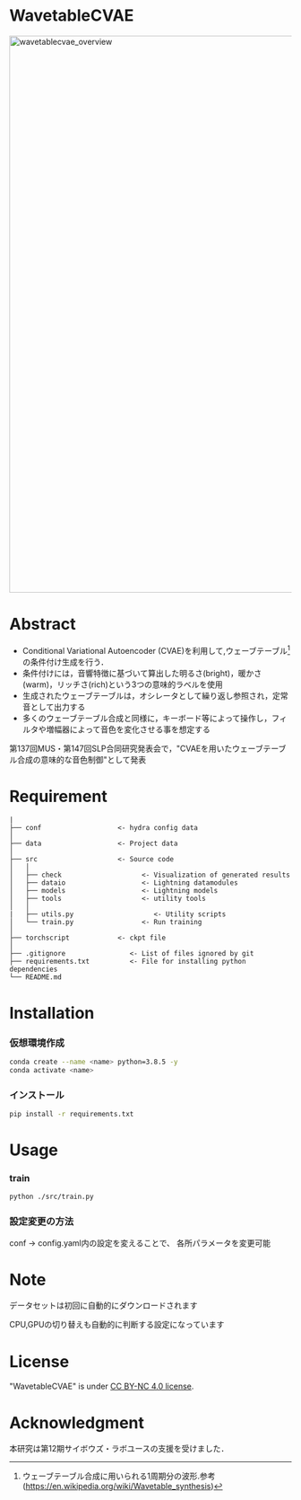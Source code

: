 # WavetableCVAE

<img width="992" alt="wavetablecvae_overview" src="https://github.com/tsugumasa320/WavetableCVAE/assets/35299183/a87a506b-8579-47fb-9f3c-329c64ee104c">

# Abstract

- Conditional Variational Autoencoder (CVAE)を利用して,ウェーブテーブル[^1]の条件付け生成を行う．
- 条件付けには，音響特徴に基づいて算出した明るさ(bright)，暖かさ(warm)，リッチさ(rich)という3つの意味的ラベルを使用
- 生成されたウェーブテーブルは，オシレータとして繰り返し参照され，定常音として出力する
- 多くのウェーブテーブル合成と同様に，キーボード等によって操作し，フィルタや増幅器によって音色を変化させる事を想定する

[^1]: ウェーブテーブル合成に用いられる1周期分の波形.参考(https://en.wikipedia.org/wiki/Wavetable_synthesis)

第137回MUS・第147回SLP合同研究発表会で，"CVAEを用いたウェーブテーブル合成の意味的な音色制御"として発表

# Requirement


```
|
├── conf                   <- hydra config data
│
├── data                   <- Project data
│
├── src                    <- Source code
│   │
│   ├── check                    <- Visualization of generated results
│   ├── dataio                   <- Lightning datamodules
│   ├── models                   <- Lightning models
│   ├── tools                    <- utility tools
│   │
|   ├── utils.py                    <- Utility scripts
│   └── train.py                 <- Run training
│
├── torchscript            <- ckpt file
│
├── .gitignore                <- List of files ignored by git
├── requirements.txt          <- File for installing python dependencies
└── README.md
```

# Installation

### 仮想環境作成
```bash
conda create --name <name> python=3.8.5 -y
conda activate <name>
```
### インストール

```bash
pip install -r requirements.txt
```

# Usage

### train

```bash
python ./src/train.py
```

### 設定変更の方法

conf -> config.yaml内の設定を変えることで、
各所パラメータを変更可能

# Note

データセットは初回に自動的にダウンロードされます

CPU,GPUの切り替えも自動的に判断する設定になっています

# License

"WavetableCVAE" is under [CC BY-NC 4.0 license](https://creativecommons.org/licenses/by-nc/4.0/deed.ja).

# Acknowledgment
本研究は第12期サイボウズ・ラボユースの支援を受けました．
